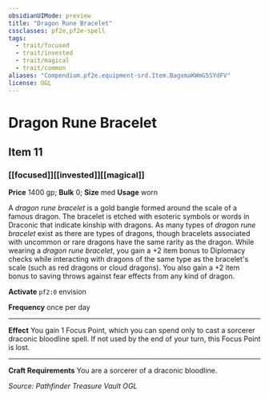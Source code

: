```yaml
---
obsidianUIMode: preview
title: "Dragon Rune Bracelet"
cssclasses: pf2e,pf2e-spell
tags:
  - trait/focused
  - trait/invested
  - trait/magical
  - trait/common
aliases: "Compendium.pf2e.equipment-srd.Item.BagxmaKWmG5SYdFV"
license: OGL
---
```

# Dragon Rune Bracelet
## Item 11
### [[focused]][[invested]][[magical]]


**Price** 1400 gp; 
**Bulk** 0; **Size** med
**Usage** worn

A _dragon rune bracelet_ is a gold bangle formed around the scale of a famous dragon. The bracelet is etched with esoteric symbols or words in Draconic that indicate kinship with dragons. As many types of _dragon rune bracelet_ exist as there are types of dragons, though bracelets associated with uncommon or rare dragons have the same rarity as the dragon. While wearing a _dragon rune bracelet_, you gain a +2 item bonus to Diplomacy checks while interacting with dragons of the same type as the bracelet's scale (such as red dragons or cloud dragons). You also gain a +2 item bonus to saving throws against fear effects from any kind of dragon.

**Activate** `pf2:0` envision

**Frequency** once per day

* * *

**Effect** You gain 1 Focus Point, which you can spend only to cast a sorcerer draconic bloodline spell. If not used by the end of your turn, this Focus Point is lost.

* * *

**Craft Requirements** You are a sorcerer of a draconic bloodline.

*Source: Pathfinder Treasure Vault*
*OGL*